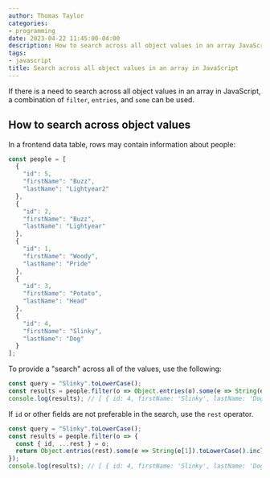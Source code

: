 ```yaml
---
author: Thomas Taylor
categories:
- programming
date: 2023-04-22 11:45:00-04:00
description: How to search across all object values in an array JavaScript
tags:
- javascript
title: Search across all object values in an array in JavaScript
---
```


If there is a need to search across all object values in an array in JavaScript, a combination of `filter`, `entries`, and `some` can be used.

## How to search across object values

In a frontend data table, rows may contain information about people:

```javascript
const people = [
  {
    "id": 5,
    "firstName": "Buzz",
    "lastName": "Lightyear2"
  },
  {
    "id": 2,
    "firstName": "Buzz",
    "lastName": "Lightyear"
  },
  {
    "id": 1,
    "firstName": "Woody",
    "lastName": "Pride"
  },
  {
    "id": 3,
    "firstName": "Potato",
    "lastName": "Head"
  },
  {
    "id": 4,
    "firstName": "Slinky",
    "lastName": "Dog"
  }
];
```

To provide a "search" across all of the values, use the following:

```javascript
const query = "Slinky".toLowerCase();
const results = people.filter(o => Object.entries(o).some(e => String(e[1]).toLowerCase().includes(query)));
console.log(results); // [ { id: 4, firstName: 'Slinky', lastName: 'Dog' } ]
```

If `id` or other fields are not preferable in the search, use the `rest` operator.

```javascript
const query = "Slinky".toLowerCase();
const results = people.filter(o => {
  const { id, ...rest } = o;
  return Object.entries(rest).some(e => String(e[1]).toLowerCase().includes(query))
});
console.log(results); // [ { id: 4, firstName: 'Slinky', lastName: 'Dog' } ]
```